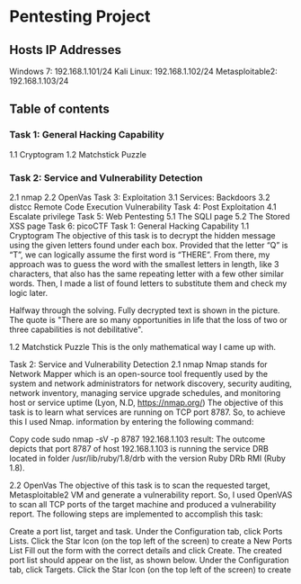
# Pentesting Project

## Hosts IP Addresses
Windows 7: 192.168.1.101/24
Kali Linux: 192.168.1.102/24
Metasploitable2: 192.168.1.103/24

## Table of contents

### Task 1: General Hacking Capability
1.1 Cryptogram
1.2 Matchstick Puzzle

### Task 2: Service and Vulnerability Detection
2.1 nmap
2.2 OpenVas
Task 3: Exploitation
3.1 Services: Backdoors
3.2 distcc Remote Code Execution Vulnerability
Task 4: Post Exploitation
4.1 Escalate privilege
Task 5: Web Pentesting
5.1 The SQLI page
5.2 The Stored XSS page
Task 6: picoCTF
Task 1: General Hacking Capability
1.1 Cryptogram
The objective of this task is to decrypt the hidden message using the given letters found under each box. Provided that the letter “Q” is “T”, we can logically assume the first word is “THERE”. From there, my approach was to guess the word with the smallest letters in length, like 3 characters, that also has the same repeating letter with a few other similar words. Then, I made a list of found letters to substitute them and check my logic later.

Halfway through the solving.
Fully decrypted text is shown in the picture. The quote is "There are so many opportunities in life that the loss of two or three capabilities is not debilitative".

1.2 Matchstick Puzzle
This is the only mathematical way I came up with.

Task 2: Service and Vulnerability Detection
2.1 nmap
Nmap stands for Network Mapper which is an open-source tool frequently used by the system and network administrators for network discovery, security auditing, network inventory, managing service upgrade schedules, and monitoring host or service uptime (Lyon, N.D, https://nmap.org/)
The objective of this task is to learn what services are running on TCP port 8787. So, to achieve this I used Nmap. information by entering the following command:

Copy code
sudo nmap -sV -p 8787 192.168.1.103
result:
The outcome depicts that port 8787 of host 192.168.1.103 is running the service DRB located in folder /usr/lib/ruby/1.8/drb with the version Ruby DRb RMI (Ruby 1.8).

2.2 OpenVas
The objective of this task is to scan the requested target, Metasploitable2 VM and generate a vulnerability report. So, I used OpenVAS to scan all TCP ports of the target machine and produced a vulnerability report.
The following steps are implemented to accomplish this task:

Create a port list, target and task.
Under the Configuration tab, click Ports Lists.
Click the Star Icon (on the top left of the screen) to create a New Ports List
Fill out the form with the correct details and click Create.
The created port list should appear on the list, as shown below.
Under the Configuration tab, click Targets.
Click the Star Icon (on the top left of the screen) to create
